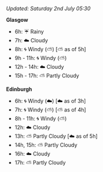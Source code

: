 *Updated: Saturday 2nd July 05:30*

**Glasgow**

* 6h: :umbrella: Rainy
* 7h: :cloud: Cloudy
* 8h: :cyclone: Windy (:partly_sunny:) [:partly_sunny: as of 5h]
* 9h - 11h: :cyclone: Windy (:partly_sunny:)
* 12h - 14h: :cloud: Cloudy
* 15h - 17h: :partly_sunny: Partly Cloudy

**Edinburgh**

* 6h: :cyclone: Windy (:cloud:) [:cloud: as of 3h]
* 7h: :cyclone: Windy (:partly_sunny:) [:partly_sunny: as of 4h]
* 8h - 11h: :cyclone: Windy (:partly_sunny:)
* 12h: :cloud: Cloudy
* 13h: :partly_sunny: Partly Cloudy [:cloud: as of 5h]
* 14h, 15h: :partly_sunny: Partly Cloudy
* 16h: :cloud: Cloudy
* 17h: :partly_sunny: Partly Cloudy
